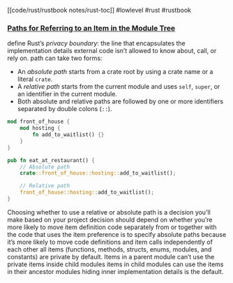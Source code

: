 [[code/rust/rustbook notes/rust-toc]]
#lowlevel #rust #rustbook
### [Paths for Referring to an Item in the Module Tree](https://doc.rust-lang.org/book/ch07-03-paths-for-referring-to-an-item-in-the-module-tree.html#paths-for-referring-to-an-item-in-the-module-tree)
define Rust’s _privacy boundary_: the line that encapsulates the implementation details external code isn’t allowed to know about, call, or rely on.
path can take two forms:

-   An _absolute path_ starts from a crate root by using a crate name or a literal `crate`.
-   A _relative path_ starts from the current module and uses `self`, `super`, or an identifier in the current module.
-   Both absolute and relative paths are followed by one or more identifiers separated by double colons (`::`).
```rust
mod front_of_house {
    mod hosting {
        fn add_to_waitlist() {}
    }
}

pub fn eat_at_restaurant() {
    // Absolute path
    crate::front_of_house::hosting::add_to_waitlist();

    // Relative path
    front_of_house::hosting::add_to_waitlist();
}
```
Choosing whether to use a relative or absolute path is a decision you’ll make based on your project
decision should depend on whether you’re more likely to move item definition code separately from or together with the code that uses the item
preference is to specify absolute paths because it’s more likely to move code definitions and item calls independently of each other
all items (functions, methods, structs, enums, modules, and constants) are private by default.
Items in a parent module can’t use the private items inside child modules
items in child modules can use the items in their ancestor modules
hiding inner implementation details is the default.
